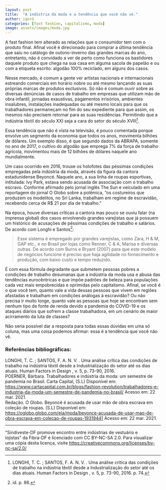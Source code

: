 ```yaml
---
layout: post
title:  "A indústria da moda e a tendência que você não vê."
author: igorG
categories: [fast fashion, capitalismo, moda]
image: assets/images/moda.jpg
---
```


A fast fashion tem alterado as relações que o consumidor tem com o produto final. Afinal você é direcionado para comprar a última tendência que saiu no catálogo de outono-inverno das grandes marcas do ano, entretanto, não é convidado a ver de perto como funciona os bastidores daquele produto que chega na sua casa em alguma sacola de papelão e ou com a etiqueta escrito: algodão 100% reciclado, em alguns dos casos.

Nesse mercado, é comum a gente ver artistas nacionais e internacionais estreando comerciais em horário nobre ou até mesmo lançando as suas próprias marcas de produtos exclusivos. Só não é comum ouvir sobre as diversas denúncias de casos de trabalho em empresas que utilizam mão de obra infantil, jornadas exaustivas, pagamentos irrisórios, ambientes insalubres, instalações inadequadas ou até mesmo locais para que os trabalhadores permaneçam no fim do seu expediente para que assim, os mesmos não precisem retornar para as suas residências. Permitindo que a indústria têxtil do século XXI seja a cara do setor do século XVIII[^1]. 

Essa tendência que não é vista na televisão, é pouco comentada porque envolve um segmento da economia que todos os anos, movimenta bilhões de dólares. Um exemplo disso, é que segundo dados da ABRAPA, somente no ano de 2017, o cultivo do algodão que emprega 7% da força de trabalho agrícola, movimentou mais de 12 bilhões de dólares naquele ano mundialmente.

Um caso ocorrido em 2016, trouxe os holofotes das péssimas condições empregadas pela indústria da moda, através da figura da cantora estadunidense Beyoncé. Naquele ano, a sua linha de roupas esportivas, intitulada: Ivy Park, estava sendo acusada de associação com o trabalho escravo. Conforme afirmado pelo jornal inglês The Sun e veículado em uma reportagem do jornal O Globo sobre a polêmica, “os costureiros que produzem os modelitos, no Sri Lanka, trabalham em regime de escravidão, recebendo cerca de R$ 21 por dia de trabalho.”

Na época, houve diversas críticas a cantora mas pouco se ouviu falar (na imprensa global) dos casos envolvendo grandes varejistas que já possuem um histórico de acusações de péssimas condições de trabalho e salários. De acordo com Longhi e Santos[^2]: 

> Esse sistema é empregado por grandes varejistas, como Zara, H & M, GAP etc., e no Brasil por lojas como Renner, C & A, Marisa e diversas outras. De acordo com Burns e Bryant (2007) para que este modelo de negócios funcione é preciso que haja agilidade no fornecimento e produção, com baixo custo e tempo reduzido.

É com essa fórmula degradante que submetem pessoas pobres a condições de trabalho desumanas que a indústria da moda usa e abusa das tendências eurocêntricas e que impõe padrões de beleza para populações cada vez mais empobrecidas e oprimidas pelo capitalismo. Afinal, se você é o que você tem, quanto vale a vida dessas pessoas que vivem em regiões afastadas e trabalham em condições análogas à escravidão? Ou não precisa ir muito longe, quanto vale as pessoas que hoje se encontram sem nenhum tipo de fonte de renda devido a pandemia do COVID-19 e os ataques diários que sofrem a classe trabalhadora, em um cenário de maior acirramento da luta de classes?

Não seria possível dar a resposta para todas essas dúvidas em uma só coluna, mas uma coisa podemos afirmar: essa é a tendência que você não vê.

### Referências bibliográficas:

LONGHI, T. C. ; SANTOS, F. A. N. V. . Uma análise crítica das condições de trabalho na indústria têxtil desde a Industrialização do setor até os dias atuais. Human Factors in Design , v. 5, p. 73-90, 2016.  
POERNER, Bárbara. Trabalhadores e indústria da moda: um semestre de pandemia no Brasil. Carta Capital, (S.L) Disponível em: https://www.cartacapital.com.br/blogs/fashion-revolution/trabalhadores-e-industria-da-moda-um-semestre-de-pandemia-no-brasil/ Acesso em: 22 mar. 2021.  
Redação. O Globo. Beyoncé é acusada de usar mão de obra escrava em coleção de roupas. (S.L) Disponível em: https://oglobo.globo.com/ela/moda/beyonce-acusada-de-usar-mao-de-obra-escrava-em-colecao-de-roupas-19319441 Acesso em: 22 mar. 2021.

---
[^1]: LONGHI, T. C. ; SANTOS, F. A. N. V. . Uma análise crítica das condições de trabalho na indústria têxtil desde a Industrialização do setor até os dias atuais. Human Factors in Design , v. 5, p. 73-90, 2016. p. 74. 
[^2]: id. p. 86.

"Sindiveste-DF promove encontro entre indústrias de vestuário e lojistas" da Fibra-DF é licenciado com CC BY-NC-SA 2.0. Para visualizar uma cópia desta licença, visite https://creativecommons.org/licenses/by-nc-sa/2.0/
